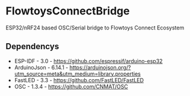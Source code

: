 # FlowtoysConnectBridge
ESP32/nRF24 based OSC/Serial bridge to Flowtoys Connect Ecosystem

## Dependencys
- ESP-IDF - 3.0 - https://github.com/espressif/arduino-esp32
- ArduinoJson - 6.14.1 - https://arduinojson.org/?utm_source=meta&utm_medium=library.properties
- FastLED - 3.3 - https://github.com/FastLED/FastLED
- OSC - 1.3.4 - https://github.com/CNMAT/OSC
